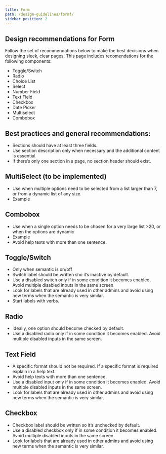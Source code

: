```yaml
---
title: Form
path: /design-guidelines/formf/
sidebar_position: 2
---
```



## Design recommendations for Form

Follow the set of recommendations below to make the best decisions when designing sleek, clear pages. This page includes recomendations for the following components:
- Toggle/Switch
- Radio
- Choice List
- Select
- Number Field
- Text Field
- Checkbox
- Date Picker
- Multiselect
- Combobox


## Best practices and general recommendations:

- Sections should have at least three fields.
- Use section description only when necessary and the additional content is essential.
- If there’s only one section in a page, no section header should exist.

## MultiSelect (to be implemented)

- Use when multiple options need to be selected from a list larger than 7, or from a dynamic list of any size.
- Example

## Combobox

- Use when a single option needs to be chosen for a very large list >20, or when the options are dynamic
- Example
- Avoid help texts with more than one sentence.

## Toggle/Switch

- Only when semantic is on/off
- Switch label should be written sho it’s inactive by default.
- Use a disabled switch only if in some condition it becomes enabled. Avoid multiple disabled inputs in the same screen.
- Look for labels that are already used in other admins and avoid using new terms when the semantic is very similar.
- Start labels with verbs.

## Radio

- Ideally, one option should become checked by default.
- Use a disabled radio only if in some condition it becomes enabled. Avoid multiple disabled inputs in the same screen.

## Text Field

- A specific format should not be required. If a specific format is required explain in a help text.
- Avoid help texts with more than one sentence.
- Use a disabled input only if in some condition it becomes enabled. Avoid multiple disabled inputs in the same screen.
- Look for labels that are already used in other admins and avoid using new terms when the semantic is very similar.

## Checkbox

- Checkbox label should be written so it’s unchecked by default.
- Use a disabled checkbox only if in some condition it becomes enabled. Avoid multiple disabled inputs in the same screen.
- Look for labels that are already used in other admins and avoid using new terms when the semantic is very similar.
